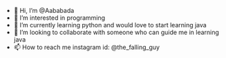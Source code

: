 - 👋 Hi, I’m @Aababada
- 👀 I’m interested in programming
- 🌱 I’m currently learning python and would love to start learning java
- 💞️ I’m looking to collaborate with someone who can guide me in learning java
- 📫 How to reach me instagram id: @the_falling_guy

<!---
Aababada/Aababada is a ✨ special ✨ repository because its `README.md` (this file) appears on your GitHub profile.
You can click the Preview link to take a look at your changes.
--->
